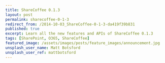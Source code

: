```yaml
---
title: ShareCoffee 0.1.3
layout: post
permalink: sharecoffee-0-1-3
redirect_from: /2014-10-03_ShareCoffee-0-1-3-da419f39b831
published: true
excerpt: Learn all the new features and APIs of ShareCoffee 0.1.3
tags: [SharePoint, O365, ShareCoffee]
featured_image: /assets/images/posts/feature_images/announcement.jpg
unsplash_user_name: Matt Botsford
unsplash_user_ref: mattbotsford
---
```


